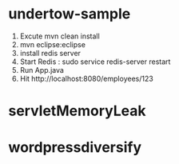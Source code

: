 # undertow-sample

1. Excute mvn clean install
2. mvn eclipse:eclipse
3. install redis server
4. Start Redis : sudo service redis-server restart
3. Run App.java
4. Hit http://localhost:8080/employees/123
# servletMemoryLeak
# wordpressdiversify
